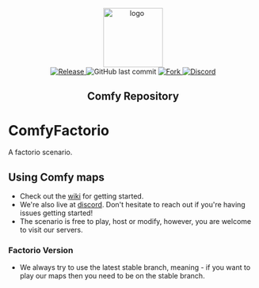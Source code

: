 <p align="center">
  <a href="https://getcomfy.eu/">
    <img alt="logo" src="https://cdn.discordapp.com/icons/433039858794233858/a_ca6daa1189d44955478d0e0ba6e2effb.gif?size=128" width="120">
  </a>
  <br>
  <a href="https://github.com/ComfyFactory/ComfyFactorio/tags">
    <img src="https://img.shields.io/github/tag/ComfyFactory/ComfyFactorio.svg?label=Release" alt="Release">
  </a>
    <img alt="GitHub last commit" src="https://img.shields.io/github/last-commit/comfyFactory/ComfyFactorio.svg">
  <a href="http://github.com/ComfyFactory/ComfyFactorio/fork">
    <img src="https://img.shields.io/github/forks/ComfyFactory/ComfyFactorio.svg?label=Forks" alt="Fork">
  </a>
  <a href="https://getcomfy.eu/discord">
    <img src="https://discordapp.com/api/guilds/433039858794233858/widget.png?style=shield" alt="Discord">
  </a>
</p>
<h2 align="center">Comfy Repository</h2>

# ComfyFactorio

A factorio scenario.

## Using Comfy maps

- Check out the [wiki](https://github.com/ComfyFactory/ComfyFactorio/wiki) for getting started.
- We're also live at [discord](https://getcomfy.eu/discord). Don't hesitate to reach out if you're having issues getting started!
- The scenario is free to play, host or modify, however, you are welcome to visit our servers.

### Factorio Version

- We always try to use the latest stable branch, meaning - if you want to play our maps then you need to be on the stable branch.
